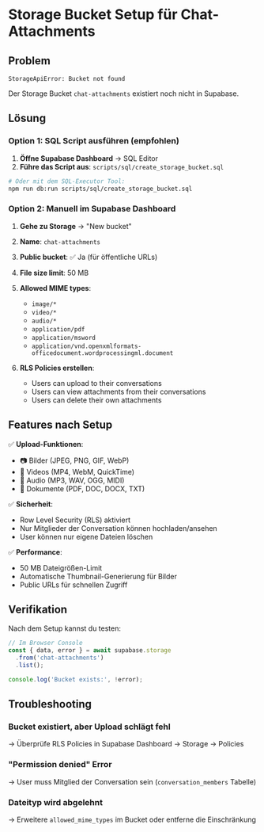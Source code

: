 # Storage Bucket Setup für Chat-Attachments

## Problem
```
StorageApiError: Bucket not found
```

Der Storage Bucket `chat-attachments` existiert noch nicht in Supabase.

## Lösung

### Option 1: SQL Script ausführen (empfohlen)

1. **Öffne Supabase Dashboard** → SQL Editor
2. **Führe das Script aus**: `scripts/sql/create_storage_bucket.sql`

```bash
# Oder mit dem SQL-Executor Tool:
npm run db:run scripts/sql/create_storage_bucket.sql
```

### Option 2: Manuell im Supabase Dashboard

1. **Gehe zu Storage** → "New bucket"
2. **Name**: `chat-attachments`
3. **Public bucket**: ✅ Ja (für öffentliche URLs)
4. **File size limit**: 50 MB
5. **Allowed MIME types**: 
   - `image/*`
   - `video/*`
   - `audio/*`
   - `application/pdf`
   - `application/msword`
   - `application/vnd.openxmlformats-officedocument.wordprocessingml.document`

6. **RLS Policies erstellen**:
   - Users can upload to their conversations
   - Users can view attachments from their conversations
   - Users can delete their own attachments

## Features nach Setup

✅ **Upload-Funktionen**:
- 📷 Bilder (JPEG, PNG, GIF, WebP)
- 🎥 Videos (MP4, WebM, QuickTime)
- 🎵 Audio (MP3, WAV, OGG, MIDI)
- 📄 Dokumente (PDF, DOC, DOCX, TXT)

✅ **Sicherheit**:
- Row Level Security (RLS) aktiviert
- Nur Mitglieder der Conversation können hochladen/ansehen
- User können nur eigene Dateien löschen

✅ **Performance**:
- 50 MB Dateigrößen-Limit
- Automatische Thumbnail-Generierung für Bilder
- Public URLs für schnellen Zugriff

## Verifikation

Nach dem Setup kannst du testen:

```javascript
// Im Browser Console
const { data, error } = await supabase.storage
  .from('chat-attachments')
  .list();

console.log('Bucket exists:', !error);
```

## Troubleshooting

### Bucket existiert, aber Upload schlägt fehl
→ Überprüfe RLS Policies in Supabase Dashboard → Storage → Policies

### "Permission denied" Error
→ User muss Mitglied der Conversation sein (`conversation_members` Tabelle)

### Dateityp wird abgelehnt
→ Erweitere `allowed_mime_types` im Bucket oder entferne die Einschränkung
